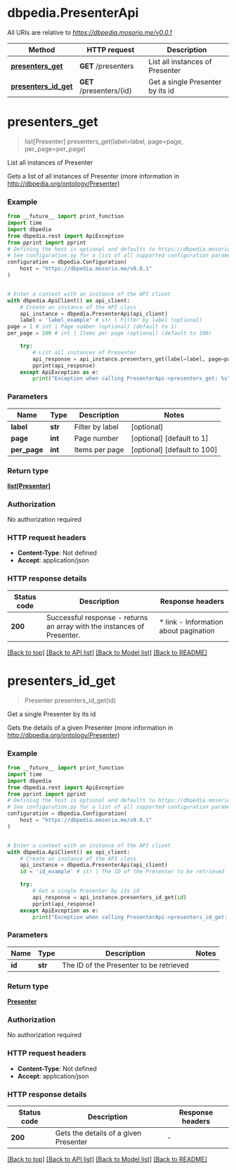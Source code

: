 # dbpedia.PresenterApi

All URIs are relative to *https://dbpedia.mosorio.me/v0.0.1*

Method | HTTP request | Description
------------- | ------------- | -------------
[**presenters_get**](PresenterApi.md#presenters_get) | **GET** /presenters | List all instances of Presenter
[**presenters_id_get**](PresenterApi.md#presenters_id_get) | **GET** /presenters/{id} | Get a single Presenter by its id


# **presenters_get**
> list[Presenter] presenters_get(label=label, page=page, per_page=per_page)

List all instances of Presenter

Gets a list of all instances of Presenter (more information in http://dbpedia.org/ontology/Presenter)

### Example

```python
from __future__ import print_function
import time
import dbpedia
from dbpedia.rest import ApiException
from pprint import pprint
# Defining the host is optional and defaults to https://dbpedia.mosorio.me/v0.0.1
# See configuration.py for a list of all supported configuration parameters.
configuration = dbpedia.Configuration(
    host = "https://dbpedia.mosorio.me/v0.0.1"
)


# Enter a context with an instance of the API client
with dbpedia.ApiClient() as api_client:
    # Create an instance of the API class
    api_instance = dbpedia.PresenterApi(api_client)
    label = 'label_example' # str | Filter by label (optional)
page = 1 # int | Page number (optional) (default to 1)
per_page = 100 # int | Items per page (optional) (default to 100)

    try:
        # List all instances of Presenter
        api_response = api_instance.presenters_get(label=label, page=page, per_page=per_page)
        pprint(api_response)
    except ApiException as e:
        print("Exception when calling PresenterApi->presenters_get: %s\n" % e)
```

### Parameters

Name | Type | Description  | Notes
------------- | ------------- | ------------- | -------------
 **label** | **str**| Filter by label | [optional] 
 **page** | **int**| Page number | [optional] [default to 1]
 **per_page** | **int**| Items per page | [optional] [default to 100]

### Return type

[**list[Presenter]**](Presenter.md)

### Authorization

No authorization required

### HTTP request headers

 - **Content-Type**: Not defined
 - **Accept**: application/json

### HTTP response details
| Status code | Description | Response headers |
|-------------|-------------|------------------|
**200** | Successful response - returns an array with the instances of Presenter. |  * link - Information about pagination <br>  |

[[Back to top]](#) [[Back to API list]](../README.md#documentation-for-api-endpoints) [[Back to Model list]](../README.md#documentation-for-models) [[Back to README]](../README.md)

# **presenters_id_get**
> Presenter presenters_id_get(id)

Get a single Presenter by its id

Gets the details of a given Presenter (more information in http://dbpedia.org/ontology/Presenter)

### Example

```python
from __future__ import print_function
import time
import dbpedia
from dbpedia.rest import ApiException
from pprint import pprint
# Defining the host is optional and defaults to https://dbpedia.mosorio.me/v0.0.1
# See configuration.py for a list of all supported configuration parameters.
configuration = dbpedia.Configuration(
    host = "https://dbpedia.mosorio.me/v0.0.1"
)


# Enter a context with an instance of the API client
with dbpedia.ApiClient() as api_client:
    # Create an instance of the API class
    api_instance = dbpedia.PresenterApi(api_client)
    id = 'id_example' # str | The ID of the Presenter to be retrieved

    try:
        # Get a single Presenter by its id
        api_response = api_instance.presenters_id_get(id)
        pprint(api_response)
    except ApiException as e:
        print("Exception when calling PresenterApi->presenters_id_get: %s\n" % e)
```

### Parameters

Name | Type | Description  | Notes
------------- | ------------- | ------------- | -------------
 **id** | **str**| The ID of the Presenter to be retrieved | 

### Return type

[**Presenter**](Presenter.md)

### Authorization

No authorization required

### HTTP request headers

 - **Content-Type**: Not defined
 - **Accept**: application/json

### HTTP response details
| Status code | Description | Response headers |
|-------------|-------------|------------------|
**200** | Gets the details of a given Presenter |  -  |

[[Back to top]](#) [[Back to API list]](../README.md#documentation-for-api-endpoints) [[Back to Model list]](../README.md#documentation-for-models) [[Back to README]](../README.md)

